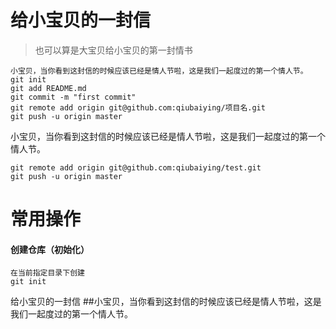 


# 给小宝贝的一封信

>也可以算是大宝贝给小宝贝的第一封情书

	小宝贝，当你看到这封信的时候应该已经是情人节啦，这是我们一起度过的第一个情人节。
	git init
	git add README.md
	git commit -m "first commit"
	git remote add origin git@github.com:qiubaiying/项目名.git
	git push -u origin master

小宝贝，当你看到这封信的时候应该已经是情人节啦，这是我们一起度过的第一个情人节。

	git remote add origin git@github.com:qiubaiying/test.git
	git push -u origin master


# 常用操作

#### 创建仓库（初始化）
	在当前指定目录下创建
	git init
	

给小宝贝的一封信
##小宝贝，当你看到这封信的时候应该已经是情人节啦，这是我们一起度过的第一个情人节。
